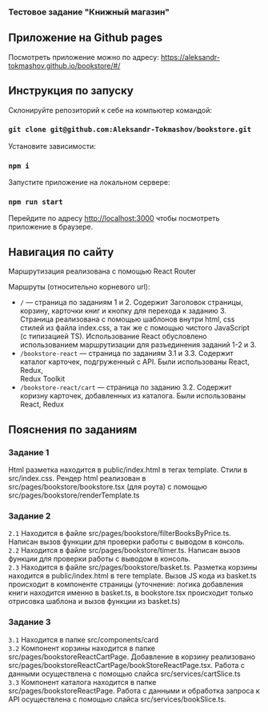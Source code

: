### Тестовое задание "Книжный магазин"
## Приложение на Github pages
Посмотреть приложение можно по адресу: https://aleksandr-tokmashov.github.io/bookstore/#/

## Инструкция по запуску
Склонируйте репозиторий к себе на компьютер командой:
### `git clone git@github.com:Aleksandr-Tokmashov/bookstore.git`

Установите зависимости:
### `npm i`

Запустите приложение на локальном сервере:
### `npm run start`

Перейдите по адресу [http://localhost:3000](http://localhost:3000) чтобы посмотреть приложение в браузере.

## Навигация по сайту
Маршрутизация реализована с помощью React Router

Маршруты (относительно корневого url):
- ```/``` — страница по заданиям 1 и 2. Содержит Заголовок страницы, корзину, карточки книг и кнопку для перехода к заданию 3. \
  Страница реализована с помощью шаблонов внутри html, css стилей из файла index.css, а так же с помощью чистого JavaScript \
  (с типизацией TS). Использование React обусловлено использованием маршрутизации для разъединения заданий 1-2 и 3.
- ```/bookstore-react``` — страница по заданиям 3.1 и 3.3. Содержит каталог карточек, подгруженный с API. Были использованы React, Redux, \
  Redux Toolkit
- ```/bookstore-react/cart``` — страница по заданию 3.2. Содержит коризну карточек, добавленных из каталога. Были использованы React, Redux

## Пояснения по заданиям
### Задание 1
Html разметка находится в public/index.html в тегах template. Стили в src/index.css. Рендер html реализован в src/pages/bookstore/bookstore.tsx (для роута) с помощью src/pages/bookstore/renderTemplate.ts

### Задание 2
```2.1``` Находится в файле src/pages/bookstore/filterBooksByPrice.ts. Написан вызов функции для проверки работы с выводом в консоль. \
```2.2``` Находится в файле src/pages/bookstore/timer.ts. Написан вызов функции для проверки работы с выводом в консоль. \
```2.3``` Находится в файле src/pages/bookstore/basket.ts. Разметка корзины находится в public/index.html в теге template. Вызов JS кода из basket.ts происходит в компоненте страницы (уточнение: логика добавления книги находится именно в basket.ts, в bookstore.tsx происходит только отрисовка шаблона и вызов функции из basket.ts)

### Задание 3
```3.1``` Находится в папке src/components/card \
```3.2``` Компонент корзины находится в папке src/pages/bookstoreReactCartPage. Добавление в корзину реализовано src/pages/bookstoreReactCartPage/bookStoreReactPage.tsx. Работа с данными осуществлена с помощью слайса src/services/cartSlice.ts \
```3.3``` Компонент каталога находится в папке src/pages/bookstoreReactPage. Работа с данными и обработка запроса к API осуществлена с помощью слайса src/services/bookSlice.ts.
